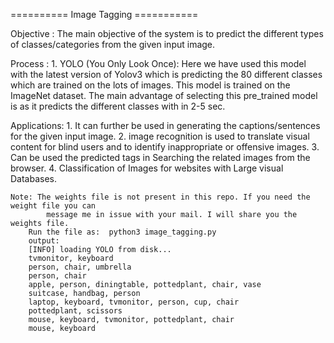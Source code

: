 ========== Image Tagging ===========

Objective :
	 The main objective of the system is to predict the different types of classes/categories 
	 from the given input image.

Process :
	 1. YOLO (You Only Look Once):
	 	Here we have used this model with the latest version of Yolov3 which is predicting the 
	 	80 different classes which are trained on the lots of images. This model is trained on 
	 	the ImageNet dataset. The main advantage of selecting this pre_trained model is as it 
	 	predicts the different classes with in 2-5 sec. 

Applications:
	 1. It can further be used in generating the captions/sentences for the given input image.
	 2. image recognition is used to translate visual content for blind users and to identify 
	 	inappropriate or offensive images.
	 3. Can be used the predicted tags in Searching the related images from the browser.
	 4. Classification of Images for websites with Large visual Databases.
	 
	Note: The weights file is not present in this repo. If you need the weight file you can
    		message me in issue with your mail. I will share you the weights file.
		Run the file as:  python3 image_tagging.py
		output:
		[INFO] loading YOLO from disk...
		tvmonitor, keyboard
		person, chair, umbrella
		person, chair
		apple, person, diningtable, pottedplant, chair, vase
		suitcase, handbag, person
		laptop, keyboard, tvmonitor, person, cup, chair
		pottedplant, scissors
		mouse, keyboard, tvmonitor, pottedplant, chair
		mouse, keyboard


